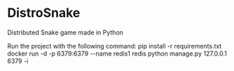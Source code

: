 # DistroSnake
Distributed Snake game made in Python

Run the project with the following command:
pip install -r requirements.txt
docker run -d -p 6379:6379 --name redis1 redis
python manage.py 127.0.0.1 6379 -i

